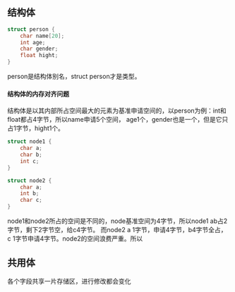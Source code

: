 
## 结构体


```c
struct person {
    char name[20];
    int age;
    char gender;
    float hight;
}
```
person是结构体别名，struct person才是类型。

#### 结构体的内存对齐问题

结构体是以其内部所占空间最大的元素为基准申请空间的，以person为例：int和float都占4字节，所以name申请5个空间，
age1个，gender也是一个，但是它只占1字节，hight1个。
```c
struct node1 {
    char a;
    char b;
    int c;
}

struct node2 {
    char a;
    int b;
    char c;
}
```

node1和node2所占的空间是不同的，node基准空间为4字节，所以node1 ab占2字节，剩下2字节空，给c4字节。
而node2 a 1字节，申请4字节，b4字节全占，c 1字节申请4字节。node2的空间浪费严重。所以

## 共用体
各个字段共享一片存储区，进行修改都会变化

